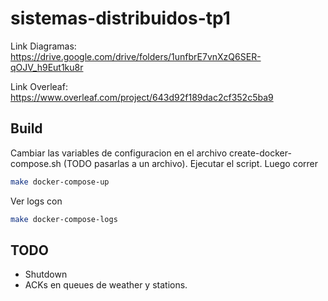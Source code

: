 # sistemas-distribuidos-tp1

Link Diagramas:
https://drive.google.com/drive/folders/1unfbrE7vnXzQ6SER-qOJV_h9Eut1ku8r

Link Overleaf:
https://www.overleaf.com/project/643d92f189dac2cf352c5ba9


## Build
Cambiar las variables de configuracion en el archivo create-docker-compose.sh (TODO pasarlas a un archivo). Ejecutar el script. Luego correr
```bash
make docker-compose-up
```

Ver logs con 


```bash
make docker-compose-logs

```

## TODO
* Shutdown
* ACKs en queues de weather y stations.